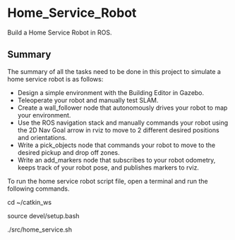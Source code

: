 # Home_Service_Robot
Build a Home Service Robot in ROS.

## Summary
The summary of all the tasks need to be done in this project to simulate a home service robot is as follows:

- Design a simple environment with the Building Editor in Gazebo.
- Teleoperate your robot and manually test SLAM.
- Create a wall_follower node that autonomously drives your robot to map your environment.
- Use the ROS navigation stack and manually commands your robot using the 2D Nav Goal arrow in rviz to move to 2 different desired positions and orientations.
- Write a pick_objects node that commands your robot to move to the desired pickup and drop off zones.
- Write an add_markers node that subscribes to your robot odometry, keeps track of your robot pose, and publishes markers to rviz.

To run the home service robot script file, open a terminal and run the following commands.

cd ~/catkin_ws

source devel/setup.bash

./src/home_service.sh

